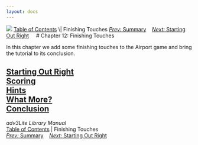 ```yaml
---
layout: docs
---
```



<img src="topbar.jpg" data-border="0" />
<a href="toc.html" class="nav">Table of Contents</a> \| Finishing
Touches  
<span class="navnp"><a href="convsumm.html" class="nav"><em>Prev:</em> Summary</a>
   <a href="starting.html" class="nav"><em>Next:</em> Starting Out Right</a>
    </span>
# Chapter 12: Finishing Touches

In this chapter we add some finishing touches to the Airport game and
bring the tutorial to its conclusion.



[Starting Out Right](starting.html)  
[Scoring](scoring.html)  
[Hints](hints.html)  
[What More?](whatmore.html)  
[Conclusion](conclusion.html)  
------------------------------------------------------------------------



*adv3Lite Library Manual*  
<a href="toc.html" class="nav">Table of Contents</a> \| Finishing
Touches  
<span class="navnp"><a href="convsumm.html" class="nav"><em>Prev:</em> Summary</a>
   <a href="starting.html" class="nav"><em>Next:</em> Starting Out Right</a>
    </span>


